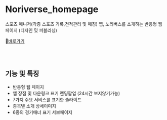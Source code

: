 # Noriverse_homepage
스포츠 매니저(각종 스포츠 기록,전적관리 및 매칭) 앱, 노리버스를 소개하는 반응형 웹 페이지 (디자인 및 퍼블리싱) <br>


📌[바로가기](https://fold6.github.io/Noriverse-landing-respon/)

<br>
<br>

## 기능 및 특징
- 반응형 웹 페이지
- 앱 장점 및 다운링크 표기 랜딩팝업 (24시간 보지않기가능)
- 7가지 주요 서비스를 표기한 슬라이드
- 종목별 소개 상세이미지
- 6종의 경기매너 표기 서브페이지
